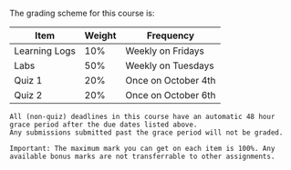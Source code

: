 The grading scheme for this course is:

| Item          | Weight | Frequency           |
|---------------|--------|---------------------|
| Learning Logs | 10%    | Weekly on Fridays   |
| Labs          | 50%    | Weekly on Tuesdays  |
| Quiz 1        | 20%    | Once on October 4th |
| Quiz 2        | 20%    | Once on October 6th |


```{attention} 
All (non-quiz) deadlines in this course have an automatic 48 hour grace period after the due dates listed above.
Any submissions submitted past the grace period will not be graded.
```

```{note}
Important: The maximum mark you can get on each item is 100%. Any available bonus marks are not transferrable to other assignments.
```